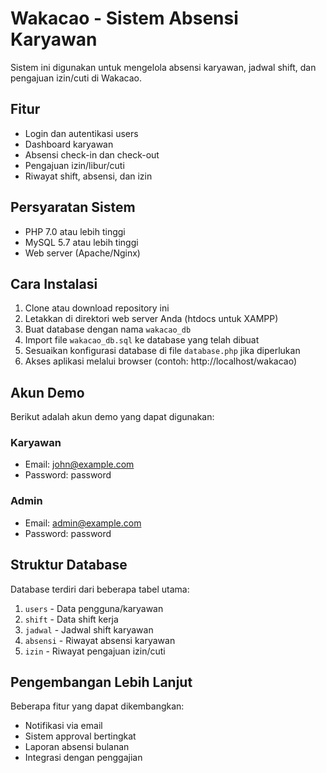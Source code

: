# Wakacao - Sistem Absensi Karyawan

Sistem ini digunakan untuk mengelola absensi karyawan, jadwal shift, dan pengajuan izin/cuti di Wakacao.

## Fitur

- Login dan autentikasi users
- Dashboard karyawan
- Absensi check-in dan check-out
- Pengajuan izin/libur/cuti
- Riwayat shift, absensi, dan izin

## Persyaratan Sistem

- PHP 7.0 atau lebih tinggi
- MySQL 5.7 atau lebih tinggi
- Web server (Apache/Nginx)

## Cara Instalasi

1. Clone atau download repository ini
2. Letakkan di direktori web server Anda (htdocs untuk XAMPP)
3. Buat database dengan nama `wakacao_db`
4. Import file `wakacao_db.sql` ke database yang telah dibuat
5. Sesuaikan konfigurasi database di file `database.php` jika diperlukan
6. Akses aplikasi melalui browser (contoh: http://localhost/wakacao)

## Akun Demo

Berikut adalah akun demo yang dapat digunakan:

### Karyawan
- Email: john@example.com
- Password: password

### Admin
- Email: admin@example.com
- Password: password

## Struktur Database

Database terdiri dari beberapa tabel utama:

1. `users` - Data pengguna/karyawan
2. `shift` - Data shift kerja
3. `jadwal` - Jadwal shift karyawan
4. `absensi` - Riwayat absensi karyawan
5. `izin` - Riwayat pengajuan izin/cuti

## Pengembangan Lebih Lanjut

Beberapa fitur yang dapat dikembangkan:
- Notifikasi via email
- Sistem approval bertingkat
- Laporan absensi bulanan
- Integrasi dengan penggajian 
